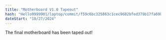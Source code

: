 ```yaml
---
title: "Motherboard V1.0 Tapeout"
hash: "Hello9999901/laptop/commit/f59c6bc325863c1cec9682bfed379b17fa698d36"
dateStart: "10/27/2024"
---
```


The final motherboard has been taped out!
